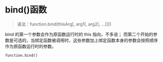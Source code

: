 # bind()函数
>语法：function.bind(thisArg[, arg1[, arg2[, ...]]])

bind 的第一个参数会作为原函数运行时的 this 指向，不多说；
而第二个开始的参数是可选的，当绑定函数被调用时，这些参数加上绑定函数本身的参数会按照顺序作为原函数运行时的参数。
```
function.bind()
```
